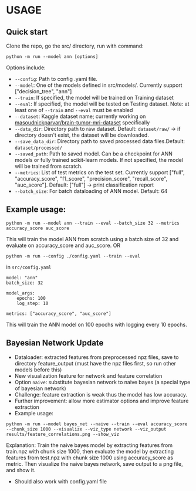 # USAGE

## Quick start
Clone the repo, go the src/ directory, run with command:
```
python -m run --model ann [options]
```
Options include:
- `--config`: Path to config .yaml file.
- `--model`: One of the models defined in src/models/. Currently support ["decision_tree", "ann"]
- `--train`: If specified, the model will be trained on Training dataset
- `--eval`: If specified, the model will be tested on Testing dataset. Note: at least one of `--train` and `--eval` must be enabled
- `--dataset`: Kaggle dataset name; currently working on [masoudnickparvar/brain-tumor-mri-dataset](https://www.kaggle.com/datasets/masoudnickparvar/brain-tumor-mri-dataset/) specifically
- `--data_dir`: Directory path to raw dataset. Default: `dataset/raw/` -> if directory doesn't exist, the dataset will be downloaded.
- `--save_data_dir`: Directory path to saved processed data files.Default: `dataset/processed/`
- `--saved_path`: Path to saved model. Can be a checkpoint for ANN models or fully trained scikit-learn models. If not specified, the model will be trained from scratch.
- `--metrics`: List of test metrics on the test set. Currently support ["full", "accuracy_score", "f1_score", "precision_score", "recall_score", "auc_score"]. Default: ["full"] -> print classification report
- `--batch_size`: For batch dataloading of ANN model. Default: 64

## Example usage:
```
python -m run --model ann --train --eval --batch_size 32 --metrics accuracy_score auc_score
```
This will train the model ANN from scratch using a batch size of 32 and evaluate on accuracy_score and auc_score.
OR
```
python -m run --config ./config.yaml --train --eval
```
in `src/config.yaml`
```
model: "ann"
batch_size: 32

model_args:
    epochs: 100
    log_step: 10

metrics: ["accuracy_score", "auc_score"]
```
This will train the ANN model on 100 epochs with logging every 10 epochs.

## Bayesian Network Update
- Dataloader: extracted features from preprocessed npz files, save to directory feature_output (must have the npz files first, so run other models before this)
- New visualization feature for network and feature correlation
- Option `naive`: substitute bayesian network to naive bayes (a special type of bayesian network)
- Challenge: feature extraction is weak thus the model has low accuracy.
- Further improvement: allow more estimator options and improve feature extraction
- Example usage: 
```
python -m run --model bayes_net --naive --train --eval accuracy_score --chunk_size 1000 --visualize --viz_type network --viz_output results/feature_correlations.png --show_viz
```
Explanation: Train the naive bayes model by extracting features from train.npz with chunk size 1000, then evaluate the model by extracting features from test.npz with chunk size 1000 using accuracy_score as metric. Then visualize the naive bayes network, save output to a png file, and show it.

- Should also work with config.yaml file